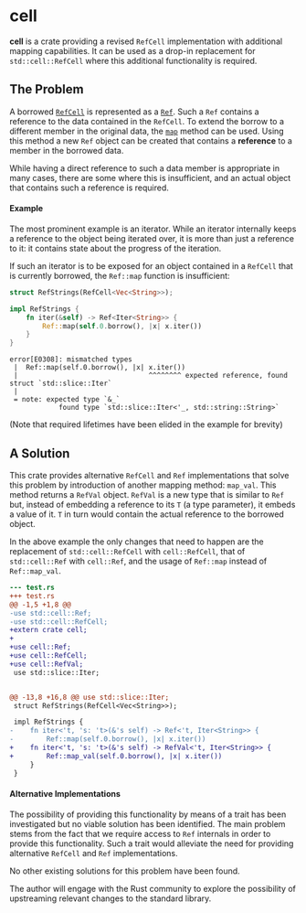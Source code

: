 cell
====

**cell** is a crate providing a revised `RefCell` implementation with
additional mapping capabilities. It can be used as a drop-in replacement
for `std::cell::RefCell` where this additional functionality is required.


The Problem
-----------

A borrowed [`RefCell`][rust-ref-cell] is represented as a
[`Ref`][rust-ref]. Such a `Ref` contains a reference to the data
contained in the `RefCell`. To extend the borrow to a different member
in the original data, the [`map`][rust-ref-map] method can be used.
Using this method a new `Ref` object can be created that contains a
**reference** to a member in the borrowed data.

While having a direct reference to such a data member is appropriate in
many cases, there are some where this is insufficient, and an actual
object that contains such a reference is required.

#### Example

The most prominent example is an iterator. While an iterator internally
keeps a reference to the object being iterated over, it is more than
just a reference to it: it contains state about the progress of the
iteration.

If such an iterator is to be exposed for an object contained in a
`RefCell` that is currently borrowed, the `Ref::map` function is
insufficient:

```rust
struct RefStrings(RefCell<Vec<String>>);

impl RefStrings {
    fn iter(&self) -> Ref<Iter<String>> {
        Ref::map(self.0.borrow(), |x| x.iter())
    }
}
```

```
error[E0308]: mismatched types
 |  Ref::map(self.0.borrow(), |x| x.iter())
 |                                ^^^^^^^^ expected reference, found struct `std::slice::Iter`
 |
 = note: expected type `&_`
            found type `std::slice::Iter<'_, std::string::String>`
```
(Note that required lifetimes have been elided in the example for brevity)


A Solution
----------

This crate provides alternative `RefCell` and `Ref` implementations that
solve this problem by introduction of another mapping method: `map_val`.
This method returns a `RefVal` object. `RefVal` is a new type that is
similar to `Ref` but, instead of embedding a reference to its `T` (a
type parameter), it embeds a value of it. `T` in turn would contain the
actual reference to the borrowed object.

In the above example the only changes that need to happen are the
replacement of `std::cell::RefCell` with `cell::RefCell`, that of
`std::cell::Ref` with `cell::Ref`, and the usage of `Ref::map` instead
of `Ref::map_val`.

```patch
--- test.rs
+++ test.rs
@@ -1,5 +1,8 @@
-use std::cell::Ref;
-use std::cell::RefCell;
+extern crate cell;
+
+use cell::Ref;
+use cell::RefCell;
+use cell::RefVal;
 use std::slice::Iter;


@@ -13,8 +16,8 @@ use std::slice::Iter;
 struct RefStrings(RefCell<Vec<String>>);

 impl RefStrings {
-    fn iter<'t, 's: 't>(&'s self) -> Ref<'t, Iter<String>> {
-        Ref::map(self.0.borrow(), |x| x.iter())
+    fn iter<'t, 's: 't>(&'s self) -> RefVal<'t, Iter<String>> {
+        Ref::map_val(self.0.borrow(), |x| x.iter())
     }
 }

```


#### Alternative Implementations

The possibility of providing this functionality by means of a trait has
been investigated but no viable solution has been identified. The main
problem stems from the fact that we require access to `Ref` internals in
order to provide this functionality. Such a trait would alleviate the
need for providing alternative `RefCell` and `Ref` implementations.

No other existing solutions for this problem have been found.

The author will engage with the Rust community to explore the
possibility of upstreaming relevant changes to the standard library.


[rust-ref-cell]: https://doc.rust-lang.org/std/cell/struct.RefCell.html
[rust-ref]: https://doc.rust-lang.org/std/cell/struct.Ref.html
[rust-ref-map]: https://doc.rust-lang.org/std/cell/struct.Ref.html#method.map
